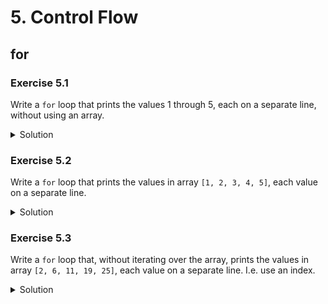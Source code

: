 
# 5. Control Flow

## for

### Exercise 5.1

Write a `for` loop that prints the values 1 through 5, each on a separate line, without using an array.

<details>
<summary>Solution</summary>
```Swift
for index in 1...5 {
    print(index))
}
```
</details>

### Exercise 5.2

Write a `for` loop that prints the values in array `[1, 2, 3, 4, 5]`, each value on a separate line.

<details>
<summary>Solution</summary>
```Swift
for value in [1, 2, 3, 4, 5] {
    print(value)
}
```
</details>

### Exercise 5.3

Write a `for` loop that, without iterating over the array, prints the values in array `[2, 6, 11, 19, 25]`, each value on a separate line. I.e. use an index.

<details>
<summary>Solution</summary>
```Swift
let values = [2, 6, 11, 19, 25]
for index in 0..<values.count {
    let value = values[index]
    print(value)
}
```
</details>

### Exercise 5.4

Write a `for` loop that prints the values in array `[2, 6, 11, 19, 25]`, each value *and its index in the array* on a separate line.

<details>
<summary>Solution</summary>
```Swift
let values = [2, 6, 11, 19, 25]
for (index, value) in values.enumerated() {
    print("\(index) -> \(value)")
}
```
</details>

## while

### Exercise 5.5

Write a `while` loop that increments a counter variable until it reaches 10.

<details>
<summary>Solution</summary>
```Swift
var counter = 0
while counter < 10 {
    counter += 1
}
```
</details>

### Exercise 5.6

Write a `repeat...while` loop that increments a counter until it reaches 10.

<details>
<summary>Solution</summary>
```Swift
var counter = 0
repeat {
    counter += 1
} while counter < 10
```
</details>

## if

### Exercise 5.7

Using `if`, print "It's too hot" if the temperature is 30 degrees or above. Print "It's too cold" if the temperature is less than 0 degrees. Finally print "It's tolerable" for any other temperature.

<details>
<summary>Solution</summary>
```Swift
let temperature = 13
if temperature >= 30 {
    print("It's too hot.")
} else if temperature < 0 {
    print("It's too cold.")
} else {
    print("It's tolerable.")
}
```
</details>

### Exercise TEMPLATE

Placeholder text.

<details>
<summary>Solution</summary>
```Swift

```
</details>


